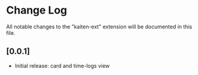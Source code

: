 # Change Log

All notable changes to the "kaiten-ext" extension will be documented in this file.

## [0.0.1]

- Initial release: card and time-logs view